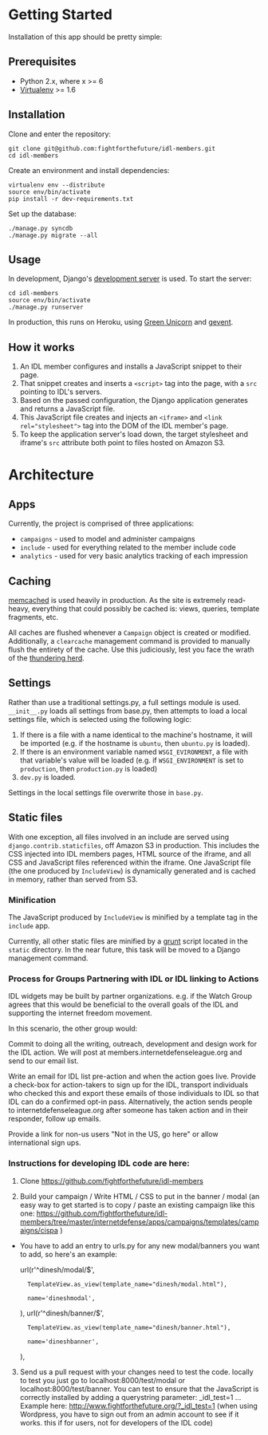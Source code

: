 # Getting Started

Installation of this app should be pretty simple:

## Prerequisites

- Python 2.x, where x >= 6
- [Virtualenv](http://www.virtualenv.org) >= 1.6

## Installation

Clone and enter the repository:

    git clone git@github.com:fightforthefuture/idl-members.git
    cd idl-members

Create an environment and install dependencies:

    virtualenv env --distribute
    source env/bin/activate
    pip install -r dev-requirements.txt

Set up the database:

    ./manage.py syncdb
    ./manage.py migrate --all

## Usage

In development, Django's [development server](https://docs.djangoproject.com/en/dev/ref/django-admin/#runserver-port-or-address-port) is used. To start the server:

    cd idl-members
    source env/bin/activate
    ./manage.py runserver

In production, this runs on Heroku, using [Green Unicorn](http://gunicorn.org/) and [gevent](http://www.gevent.org/).

## How it works

1. An IDL member configures and installs a JavaScript snippet to their page. 
2. That snippet creates and inserts a ``<script>`` tag into the page, with a ``src`` pointing to IDL's servers.
3. Based on the passed configuration, the Django application generates and returns a JavaScript file.
4. This JavaScript file creates and injects an ``<iframe>`` and ``<link rel="stylesheet">`` tag into the DOM of the IDL member's page.
5. To keep the application server's load down, the target stylesheet and iframe's ``src`` attribute both point to files hosted on Amazon S3.

# Architecture

## Apps

Currently, the project is comprised of three applications:

- ``campaigns`` - used to model and administer campaigns
- ``include`` - used for everything related to the member include code
- ``analytics`` - used for very basic analytics tracking of each impression

## Caching

[memcached](http://memcached.org/) is used heavily in production. As the site is extremely read-heavy, everything that could possibly be cached is: views, queries, template fragments, etc.

All caches are flushed whenever a ``Campaign`` object is created or modified. Additionally, a ``clearcache`` management command is provided to manually flush the entirety of the cache. Use this judiciously, lest you face the wrath of the [thundering herd](http://en.wikipedia.org/wiki/Thundering_herd_problem).

## Settings

Rather than use a traditional settings.py, a full settings module is used. ``__init__.py`` loads all settings from base.py, then attempts to load a local settings file, which is selected using the following logic:

1. If there is a file with a name identical to the machine's hostname, it will be imported (e.g. if the hostname is ``ubuntu``, then ``ubuntu.py`` is loaded).
2. If there is an environment variable named ``WSGI_EVIRONMENT``, a file with that variable's value will be loaded (e.g. if ``WSGI_ENVIRONMENT`` is set to ``production``, then ``production.py`` is loaded)
3. ``dev.py`` is loaded.

Settings in the local settings file overwrite those in ``base.py``.

## Static files

With one exception, all files involved in an include are served using ``django.contrib.staticfiles``, off Amazon S3 in production. This includes the CSS injected into IDL members pages, HTML source of the iframe, and all CSS and JavaScript files referenced within the iframe. One JavaScript file (the one produced by ``IncludeView``) is dynamically generated and is cached in memory, rather than served from S3.

### Minification

The JavaScript produced by ``IncludeView`` is minified by a template tag in the ``include`` app.

Currently, all other static files are minified by a [grunt](https://github.com/cowboy/grunt) script located in the ``static`` directory. In the near future, this task will be moved to a Django management command.


### Process for Groups Partnering with IDL or IDL linking to Actions

IDL widgets may be built by partner organizations. e.g. if the Watch Group agrees that this would be beneficial to the overall goals of the IDL and supporting the internet freedom movement. 

In this scenario, the other group would:

Commit to doing all the writing, outreach, development and design work for the IDL action. We will post at members.internetdefenseleague.org and send to our email list.

Write an email for IDL list pre-action and when the action goes live. 
Provide a check-box for action-takers to sign up for the IDL, transport individuals who checked this and export these emails of those individuals to IDL so that IDL can do a confirmed opt-in pass. Alternatively, the action sends people to internetdefenseleague.org after someone has taken action and in their responder, follow up emails. 

Provide a link for non-us users "Not in the US, go here" or allow international sign ups.

### Instructions for developing IDL code are here: 

1. Clone https://github.com/fightforthefuture/idl-members

2. Build your campaign / Write HTML / CSS to put in the banner / modal  (an easy way to get started is to copy / paste an existing campaign like this one: https://github.com/fightforthefuture/idl-members/tree/master/internetdefense/apps/campaigns/templates/campaigns/cispa )
* You have to add an entry to urls.py for any new modal/banners you want to add, so here's an example:

   url(r'^dinesh/modal/$',

        TemplateView.as_view(template_name="dinesh/modal.html"),

        name='dineshmodal',

    ),
    url(r'^dinesh/banner/$',

        TemplateView.as_view(template_name="dinesh/banner.html"),

        name='dineshbanner',

    ),

3. Send us a pull request with your changes
need to test the code. locally to test you just go to localhost:8000/test/modal or localhost:8000/test/banner. You can test to ensure that the JavaScript is correctly installed by adding a querystring parameter: _idl_test=1 … Example here: http://www.fightforthefuture.org/?_idl_test=1 (when using Wordpress, you have to sign out from an admin account to see if it works. this if for users, not for developers of the IDL code)

